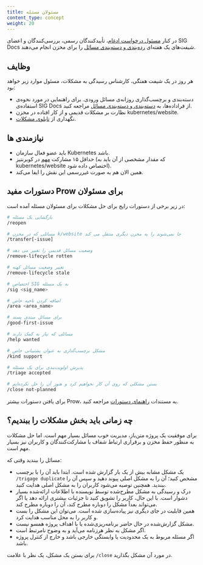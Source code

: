 ```yaml
---
title: مسئولان مسئله
content_type: concept
weight: 20
---
```


<!-- overview -->

در کنار [مسئول درخواست ادغام](/docs/contribute/participate/pr-wranglers)، تأییدکنندگان رسمی، بررسی‌کنندگان و اعضای SIG Docs شیفت‌های یک هفته‌ای [رده‌بندی و دسته‌بندی مسائل](/docs/contribute/review/for-approvers/#triage-and-categorize-issues) را برای مخزن انجام می‌دهند.

<!-- body -->

## وظایف

هر روز در یک شیفت هفتگی، کارشناس رسیدگی به مشکلات، مسئول موارد زیر خواهد بود:

- دسته‌بندی و برچسب‌گذاری روزانه‌ی مسائل ورودی. برای راهنمایی در مورد نحوه‌ی استفاده‌ی SIG Docs از فراداده‌ها، به [دسته‌بندی و دسته‌بندی مسائل](/docs/contribute/review/for-approvers/#triage-and-categorize-issues) مراجعه کنید.
- نظارت بر مشکلات قدیمی و از کار افتاده در مخزن kubernetes/website.
- نگهداری از [تابلوی مشکلات](https://github.com/orgs/kubernetes/projects/72/views/1).

## نیازمندی ها

- باید عضو فعال سازمان Kubernetes باشد.
- حداقل ۱۵ مشارکت [مهم](https://www.kubernetes.dev/docs/guide/pull-requests/#trivial-edits) در کوبرنتیز (که مقدار مشخصی از آن باید به kubernetes/website اختصاص داده شود).
- همین الان هم به صورت غیررسمی این نقش را ایفا می‌کند.

## دستورات مفید Prow برای مسئولان

در زیر برخی از دستورات رایج برای حل مشکلات برای مسئولان مسئله آمده است:

```bash
# بازگشایی یک مسئله
/reopen

# مسائلی که در مخزن k/website جا نمی‌شوند را به مخزن دیگری منتقل می کند
/transfer[-issue]

# وضعیت مسائل قدیمی را تغییر می دهد
/remove-lifecycle rotten

# تغییر وضعیت مسائل کهنه
/remove-lifecycle stale

# اختصاص SIG به یک مسئله
/sig <sig_name>

# اضافه کردن ناحیه خاص
/area <area_name>

# برای مسائل مبتدی پسند
/good-first-issue

# مسائلی که نیاز به کمک دارند
/help wanted

# مشکل برچسب‌گذاری به عنوان پشتیبانی خاص
/kind support

# پذیرش اولویت‌بندی برای یک مسئله
/triage accepted

# بستن مشکلی که روی آن کار نخواهیم کرد و هنوز آن را حل نکرده‌ایم
/close not-planned
```

برای یافتن دستورات بیشتر Prow، به مستندات [راهنمای دستورات](https://prow.k8s.io/command-help) مراجعه کنید.

## چه زمانی باید بخش مشکلات را ببندیم؟

برای موفقیت یک پروژه متن‌باز، مدیریت خوب مسائل بسیار مهم است. اما حل مشکلات به منظور حفظ مخزن و برقراری ارتباط شفاف با مشارکت‌کنندگان و کاربران نیز بسیار مهم است.

مسائل را ببندید وقتی که:

- یک مشکل مشابه بیش از یک بار گزارش شده است. ابتدا باید آن را با برچسب `/trigage duplicate` مشخص کنید؛ آن را به مشکل اصلی پیوند دهید و سپس آن را ببندید. همچنین توصیه می‌شود کاربران را به مشکل اصلی هدایت کنید.
- درک و رسیدگی به مشکل مطرح‌شده توسط نویسنده با اطلاعات ارائه‌شده بسیار دشوار است. با این حال، کاربر را تشویق کنید تا جزئیات بیشتری ارائه دهد یا اگر می‌تواند بعداً مشکل را دوباره مطرح کند، آن را دوباره مطرح کند.
- همین قابلیت در جای دیگری نیز پیاده‌سازی شده است. می‌توان این مشکل را بست و کاربر را به محل مناسب هدایت کرد.
- مشکل گزارش‌شده در حال حاضر برنامه‌ریزی‌شده یا با اهداف پروژه همسو نیست.
- اگر مشکل به نظر هرزنامه می‌آید و به وضوح نامرتبط است.
- اگر مسئله مربوط به یک محدودیت یا وابستگی خارجی باشد و خارج از کنترل پروژه باشد.

برای بستن یک مشکل، یک نظر با علامت `/close` در مورد آن مشکل بگذارید.
